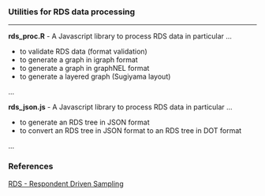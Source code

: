 
### Utilities for RDS data processing
--------------------------------------------------------

**rds_proc.R** - A Javascript library to process RDS data
in particular ...
- to validate RDS data (format validation)
- to generate a graph in igraph format
- to generate a graph in graphNEL format
- to generate a layered graph (Sugiyama layout)

...

**rds_json.js** - A Javascript library to process RDS data
in particular ...
- to generate an RDS tree in JSON format
- to convert an RDS tree in JSON format to an RDS tree in DOT format

...


### References

[RDS - Respondent Driven Sampling](http://www.respondentdrivensampling.org/)
